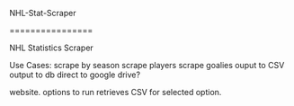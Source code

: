 NHL-Stat-Scraper

================

NHL Statistics Scraper


Use Cases:
scrape by season
scrape players
scrape goalies
ouput to CSV
output to db
direct to google drive?


website.
options to run
retrieves CSV for selected option.